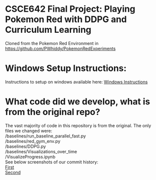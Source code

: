 # CSCE642 Final Project: Playing Pokemon Red with DDPG and Curriculum Learning
Cloned from the Pokemon Red Environment in https://github.com/PWhiddy/PokemonRedExperiments

# Windows Setup Instructions:
Instructions to setup on windows available here: [Windows Instructions](windows-setup-guide.md)

# What code did we develop, what is from the original repo?
The vast majority of code in this repository is from the original. The only files we changed were:  
/baselines/run_baseline_parallel_fast.py  
/baselines/red_gym_env.py  
/baselines/DDPG.py  
/baselines/Visualizations_over_time  
/VisualizeProgress.ipynb  
See below screenshots of our commit history:  
[First]("Screenshot1.png")  
[Second]("Screenshot2.png")  
